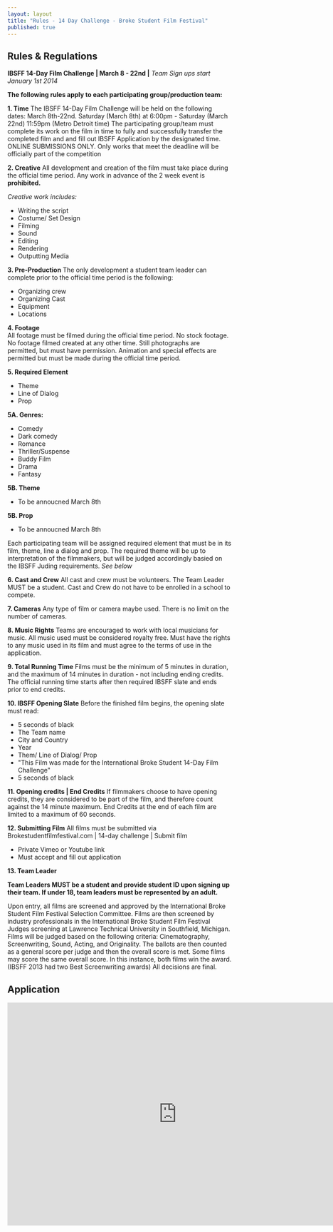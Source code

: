 ```yaml
---
layout: layout
title: "Rules - 14 Day Challenge - Broke Student Film Festival"
published: true
---
```


## Rules & Regulations

**IBSFF 14-Day Film Challenge  | March 8 - 22nd |**
_Team Sign ups start January 1st 2014_

**The following rules apply to each participating group/production team:**


**1. Time**
The IBSFF 14-Day Film Challenge will be held on the following dates: March 8th-22nd. Saturday (March 8th)  at 6:00pm - Saturday (March 22nd) 11:59pm (Metro Detroit time)
 The participating group/team must complete its work on the film in time to fully and successfully transfer the completed film and and fill out IBSFF Application by the designated time. ONLINE SUBMISSIONS ONLY. Only works that meet the deadline will be officially part of the competition

**2. Creative**
All development and creation of the film must take place during the official time period. Any work in  advance of the 2 week event is **prohibited.** 

 _Creative work includes:_
 
- Writing the script
- Costume/ Set Design
- Filming
- Sound
- Editing
- Rendering
- Outputting Media



    
    

**3. Pre-Production**
The only development a student team leader can complete prior to the official time period is the following:

- Organizing crew 
- Organizing Cast
- Equipment
- Locations




**4. Footage**	
All footage must be filmed during the official time period. No stock footage. No footage filmed created at any other time. Still photographs are permitted, but must have permission. Animation and special effects are permitted but must be made during the official time period.

       
**5. Required Element**
- Theme
- Line of Dialog
- Prop

**5A. Genres:**
- Comedy
- Dark comedy
- Romance
- Thriller/Suspense
- Buddy Film
- Drama
- Fantasy

**5B. Theme**
- To be annoucned March 8th

**5B. Prop**
- To be annoucned March 8th

Each participating team will be assigned required element that must be in its film, theme, line a dialog and prop.  The required theme will be up to interpretation of the filmmakers, but will be judged accordingly basied on the IBSFF Juding requirements. _See below_

        	   
**6. Cast and Crew**
All cast and crew must be volunteers. The Team Leader MUST be a student. Cast and Crew do not have to be enrolled in a school to compete.

        
**7. Cameras**
Any type of film or camera maybe used. There is no limit on the number of cameras.


**8. Music Rights**
Teams are encouraged to work with local musicians for music. All music used must be considered royalty free. Must have the rights to any music used in its film and must agree to the terms of use in the application. 



**9. Total Running Time**
Films must be the minimum of 5 minutes in duration, and the maximum of 14 minutes in duration - not including ending credits.  The official running time starts after then required IBSFF slate and ends prior to end credits.  

**10. IBSFF Opening Slate**
Before the finished film begins, the opening slate must read:

- 5 seconds of black 
- The Team name
- City and Country 
- Year
- Them/ Line of Dialog/ Prop
- "This Film was made for the International Broke Student 14-Day Film Challenge"
- 5 seconds of black



**11. Opening credits | End Credits**
	If filmmakers choose to have opening credits, they are considered to be part of the film, and therefore count against the 14 minute maximum.  End Credits at the end of each film are limited to a maximum of 60 seconds. 


**12. Submitting Film**
All films must be submitted via Brokestudentfilmfestival.com | 14-day challenge | Submit film
- Private Vimeo or Youtube link
- Must accept and fill out application 


**13. Team Leader**
	
   **Team Leaders MUST be a student and provide student ID upon signing up their team. If under 18, team leaders must be represented by an adult.**
    

Upon entry, all films are screened and approved by the International Broke Student Film Festival Selection Committee. Films are then screened by industry professionals in the  International Broke Student Film Festival Judges screening at Lawrence Technical University in Southfield, Michigan. Films will be judged based on the following criteria: Cinematography, Screenwriting, Sound, Acting, and Originality. The ballots are then counted as a general score per judge and then the overall score is met. Some films may score the same overall score. In this instance, both films win the award. (IBSFF 2013 had two Best Screenwriting awards) All decisions are final.


## Application
 
<iframe src="https://docs.google.com/forms/d/1SD2uOwDDUX7fFhiTXeIMPgcGbf79FwbKoK9W_NRmbMI/viewform?embedded=true" width="760" height="500" frameborder="0" marginheight="0" marginwidth="0">Loading...</iframe>